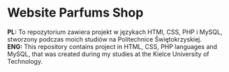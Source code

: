 # Website Parfums Shop
<b>PL:</b> To repozytorium zawiera projekt w językach HTMl, CSS, PHP i MySQL, stworzony podczas moich studiów na Politechnice Świętokrzyskiej.<br/> 
<b>ENG:</b> This repository contains project in HTML, CSS, PHP languages and MySQL, that was created during my studies at the Kielce University of Technology.
